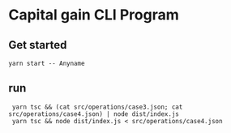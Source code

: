 # Capital gain CLI Program

## Get started

    yarn start -- Anyname


## run

     yarn tsc && (cat src/operations/case3.json; cat src/operations/case4.json) | node dist/index.js
     yarn tsc && node dist/index.js < src/operations/case4.json 